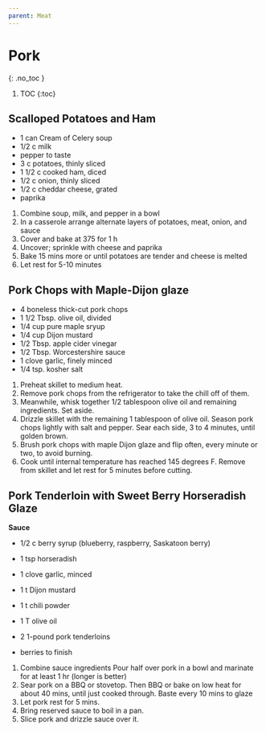 ```yaml
---
parent: Meat
---
```


# Pork
{: .no_toc }

1. TOC
{:toc}

## Scalloped Potatoes and Ham

* 1 can Cream of Celery soup
* 1/2 c milk
* pepper to taste
* 3 c potatoes, thinly sliced
* 1 1/2 c cooked ham, diced
* 1/2 c onion, thinly sliced
* 1/2 c cheddar cheese, grated
* paprika

1. Combine soup, milk, and pepper in a bowl
2. In a casserole arrange alternate layers of potatoes, meat, onion, and sauce
3. Cover and bake at 375 for 1 h
4. Uncover; sprinkle with cheese and paprika
5. Bake 15 mins more or until potatoes are tender and cheese is melted
6. Let rest for 5-10 minutes


## Pork Chops with Maple-Dijon glaze

* 4 boneless thick-cut pork chops
* 1 1/2 Tbsp. olive oil, divided
* 1/4 cup pure maple sryup
* 1/4 cup Dijon mustard
* 1/2 Tbsp. apple cider vinegar
* 1/2 Tbsp. Worcestershire sauce
* 1 clove garlic, finely minced
* 1/4 tsp. kosher salt

1. Preheat skillet to medium heat. 
2. Remove pork chops from the refrigerator to take the chill off of them. 
3. Meanwhile, whisk together 1/2 tablespoon olive oil and remaining ingredients. Set aside.
4. Drizzle skillet with the remaining 1 tablespoon of olive oil. Season pork chops lightly with salt and pepper. Sear each side, 3 to 4 minutes, until golden brown. 
5. Brush pork chops with maple Dijon glaze and flip often, every minute or two, to avoid burning. 
6. Cook until internal temperature has reached 145 degrees F. Remove from skillet and let rest for 5 minutes before cutting.

## Pork Tenderloin with Sweet Berry Horseradish Glaze

**Sauce**
* 1/2 c berry syrup (blueberry, raspberry, Saskatoon berry)
* 1 tsp horseradish
* 1 clove garlic, minced
* 1 t Dijon mustard
* 1 t chili powder
* 1 T olive oil
  
* 2 1-pound pork tenderloins
* berries to finish

1. Combine sauce ingredients Pour half over pork in a bowl and marinate for at least 1 hr (longer is better)
2. Sear pork on a BBQ or stovetop.  Then BBQ or bake on low heat for about 40 mins, until just cooked through.  Baste every 10 mins to glaze
4. Let pork rest for 5 mins.
1. Bring reserved sauce to boil in a pan.
1. Slice pork and drizzle sauce over it.
